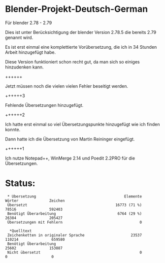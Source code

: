 # Blender-Projekt-Deutsch-German
Für blender 2.78 - 2.79

Dies ist unter Berücksichtigung der blender Version 2.78.5 die bereits 2.79 genannt wird.

Es ist erst einmal eine komplettierte Vorübersetzung, die ich in 34 Stunden Arbeit hinzugefügt habe.

Diese Version funktioniert schon recht gut, da man sich so einiges hinzudenken kann.

++++++

Jetzt müssen noch die vielen vielen Fehler beseitigt werden.

++++++3

Fehlende Übersetzungen hinzugefügt.

++++++2

Ich hatte erst einmal so viel Übersetzungspunkte hinzugefügt wie ich finden konnte.

Dann hatte ich die Übersetzung von Martin Reininger eingefügt.

++++++1

Ich nutze Notepad++, WinMerge 2.14 und Poedit 2.2PRO für die Übersetzungen.

# Status:

     * Übersetzung                                        Elemente               Wörter              Zeichen
     Übersetzt                                        16773 (71 %)                78516               592403
     Benötigt Überarbeitung                            6764 (29 %)                26384               205427
     Übersetzungen mit Fehlern                                   0

      *Quelltext
     Zeichenketten in originaler Sprache                     23537               110214               659580
     Benötigt Überarbeitung                                                       25602               153887
     Nicht übersetzt                                             0                    0                    0
